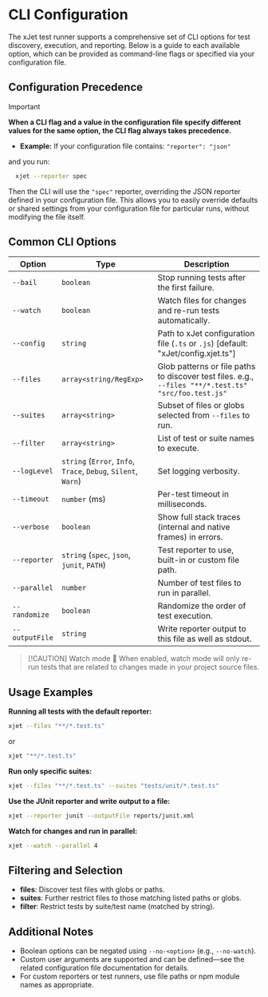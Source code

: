 # CLI Configuration

The xJet test runner supports a comprehensive set of CLI options for test discovery,
execution, and reporting. Below is a guide to each available option,
which can be provided as command-line flags or specified via your configuration file.

## Configuration Precedence

> [!IMPORTANT]
> **When a CLI flag and a value in the configuration file specify different values for the same option, the CLI flag always takes precedence.**

- **Example:**
  If your configuration file contains: `"reporter": "json"`

and you run:

```bash
  xjet --reporter spec
```

Then the CLI will use the `"spec"` reporter, overriding the JSON reporter defined in your configuration file.
This allows you to easily override defaults or shared settings from your configuration file for particular runs,
without modifying the file itself.

## Common CLI Options

| Option         | Type                                                           | Description                                                                                          |
|----------------|----------------------------------------------------------------|------------------------------------------------------------------------------------------------------|
| `--bail`       | `boolean`                                                      | Stop running tests after the first failure.                                                          |
| `--watch`      | `boolean`                                                      | Watch files for changes and re-run tests automatically.                                              |
| `--config`     | `string`                                                       | Path to xJet configuration file (`.ts` or `.js`) [default: "xJet/config.xjet.ts"]                    |
| `--files`      | `array<string/RegExp>`                                         | Glob patterns or file paths to discover test files. e.g., `--files "**/*.test.ts" "src/foo.test.js"` |
| `--suites`     | `array<string>`                                                | Subset of files or globs selected from `--files` to run.                                             |
| `--filter`     | `array<string>`                                                | List of test or suite names to execute.                                                              |
| `--logLevel`   | `string` (`Error`, `Info`, `Trace`, `Debug`, `Silent`, `Warn`) | Set logging verbosity.                                                                               |
| `--timeout`    | `number` (ms)                                                  | Per-test timeout in milliseconds.                                                                    |
| `--verbose`    | `boolean`                                                      | Show full stack traces (internal and native frames) in errors.                                       |
| `--reporter`   | `string` (`spec`, `json`, `junit`, `PATH`)                     | Test reporter to use, built-in or custom file path.                                                  |
| `--parallel`   | `number`                                                       | Number of test files to run in parallel.                                                             |
| `--randomize`  | `boolean`                                                      | Randomize the order of test execution.                                                               |
| `--outputFile` | `string`                                                       | Write reporter output to this file as well as stdout.                                                |

> [!CAUTION] Watch mode
> :rocket: When enabled, watch mode will only re-run tests that are related to changes made in your project source files.

## Usage Examples

**Running all tests with the default reporter:**

```bash
xjet --files "**/*.test.ts"
```

or

```bash
xjet "**/*.test.ts"
```

**Run only specific suites:**

```bash
xjet --files "**/*.test.ts" --suites "tests/unit/*.test.ts"
```

**Use the JUnit reporter and write output to a file:**

```bash
xjet --reporter junit --outputFile reports/junit.xml
```

**Watch for changes and run in parallel:**

```bash
xjet --watch --parallel 4
```

## Filtering and Selection

- **files**: Discover test files with globs or paths.
- **suites**: Further restrict files to those matching listed paths or globs.
- **filter**: Restrict tests by suite/test name (matched by string).

## Additional Notes

- Boolean options can be negated using `--no-<option>` (e.g., `--no-watch`).
- Custom user arguments are supported and can be defined—see the related configuration file documentation for details.
- For custom reporters or test runners, use file paths or npm module names as appropriate.
